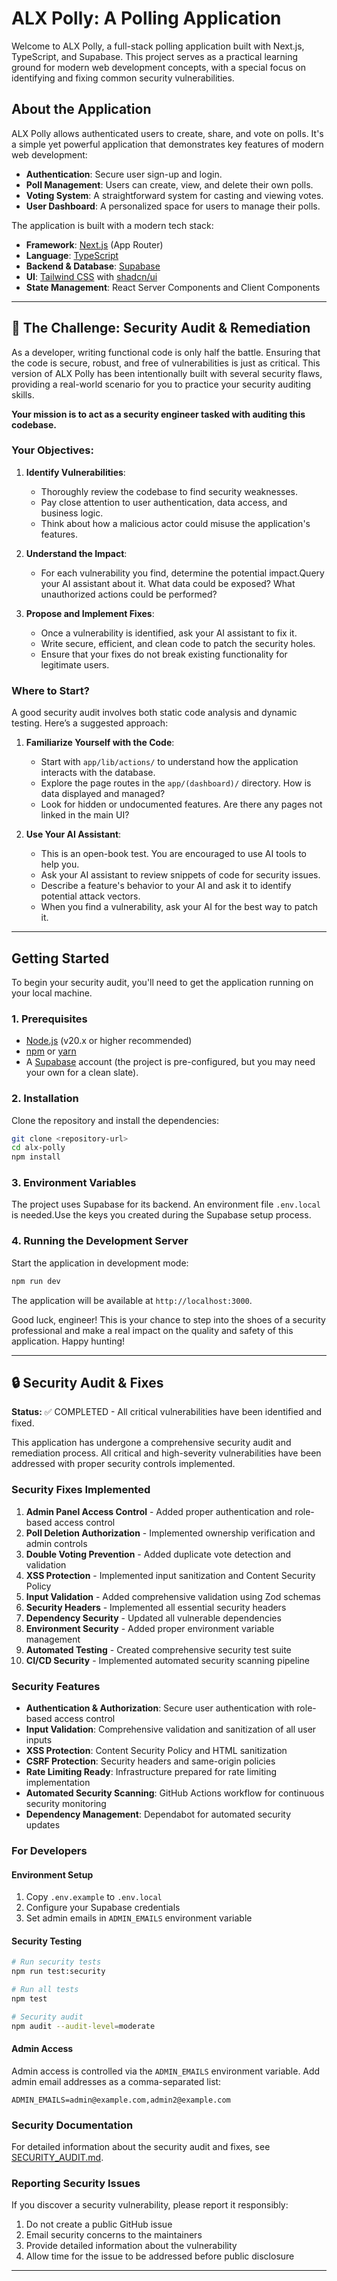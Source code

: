 # ALX Polly: A Polling Application

Welcome to ALX Polly, a full-stack polling application built with Next.js, TypeScript, and Supabase. This project serves as a practical learning ground for modern web development concepts, with a special focus on identifying and fixing common security vulnerabilities.

## About the Application

ALX Polly allows authenticated users to create, share, and vote on polls. It's a simple yet powerful application that demonstrates key features of modern web development:

- **Authentication**: Secure user sign-up and login.
- **Poll Management**: Users can create, view, and delete their own polls.
- **Voting System**: A straightforward system for casting and viewing votes.
- **User Dashboard**: A personalized space for users to manage their polls.

The application is built with a modern tech stack:

- **Framework**: [Next.js](https://nextjs.org/) (App Router)
- **Language**: [TypeScript](https://www.typescriptlang.org/)
- **Backend & Database**: [Supabase](https://supabase.io/)
- **UI**: [Tailwind CSS](https://tailwindcss.com/) with [shadcn/ui](https://ui.shadcn.com/)
- **State Management**: React Server Components and Client Components

---

## 🚀 The Challenge: Security Audit & Remediation

As a developer, writing functional code is only half the battle. Ensuring that the code is secure, robust, and free of vulnerabilities is just as critical. This version of ALX Polly has been intentionally built with several security flaws, providing a real-world scenario for you to practice your security auditing skills.

**Your mission is to act as a security engineer tasked with auditing this codebase.**

### Your Objectives:

1.  **Identify Vulnerabilities**:

    - Thoroughly review the codebase to find security weaknesses.
    - Pay close attention to user authentication, data access, and business logic.
    - Think about how a malicious actor could misuse the application's features.

2.  **Understand the Impact**:

    - For each vulnerability you find, determine the potential impact.Query your AI assistant about it. What data could be exposed? What unauthorized actions could be performed?

3.  **Propose and Implement Fixes**:
    - Once a vulnerability is identified, ask your AI assistant to fix it.
    - Write secure, efficient, and clean code to patch the security holes.
    - Ensure that your fixes do not break existing functionality for legitimate users.

### Where to Start?

A good security audit involves both static code analysis and dynamic testing. Here’s a suggested approach:

1.  **Familiarize Yourself with the Code**:

    - Start with `app/lib/actions/` to understand how the application interacts with the database.
    - Explore the page routes in the `app/(dashboard)/` directory. How is data displayed and managed?
    - Look for hidden or undocumented features. Are there any pages not linked in the main UI?

2.  **Use Your AI Assistant**:
    - This is an open-book test. You are encouraged to use AI tools to help you.
    - Ask your AI assistant to review snippets of code for security issues.
    - Describe a feature's behavior to your AI and ask it to identify potential attack vectors.
    - When you find a vulnerability, ask your AI for the best way to patch it.

---

## Getting Started

To begin your security audit, you'll need to get the application running on your local machine.

### 1. Prerequisites

- [Node.js](https://nodejs.org/) (v20.x or higher recommended)
- [npm](https://www.npmjs.com/) or [yarn](https://yarnpkg.com/)
- A [Supabase](https://supabase.io/) account (the project is pre-configured, but you may need your own for a clean slate).

### 2. Installation

Clone the repository and install the dependencies:

```bash
git clone <repository-url>
cd alx-polly
npm install
```

### 3. Environment Variables

The project uses Supabase for its backend. An environment file `.env.local` is needed.Use the keys you created during the Supabase setup process.

### 4. Running the Development Server

Start the application in development mode:

```bash
npm run dev
```

The application will be available at `http://localhost:3000`.

Good luck, engineer! This is your chance to step into the shoes of a security professional and make a real impact on the quality and safety of this application. Happy hunting!

---

## 🔒 Security Audit & Fixes

**Status:** ✅ COMPLETED - All critical vulnerabilities have been identified and fixed.

This application has undergone a comprehensive security audit and remediation process. All critical and high-severity vulnerabilities have been addressed with proper security controls implemented.

### Security Fixes Implemented

1. **Admin Panel Access Control** - Added proper authentication and role-based access control
2. **Poll Deletion Authorization** - Implemented ownership verification and admin controls
3. **Double Voting Prevention** - Added duplicate vote detection and validation
4. **XSS Protection** - Implemented input sanitization and Content Security Policy
5. **Input Validation** - Added comprehensive validation using Zod schemas
6. **Security Headers** - Implemented all essential security headers
7. **Dependency Security** - Updated all vulnerable dependencies
8. **Environment Security** - Added proper environment variable management
9. **Automated Testing** - Created comprehensive security test suite
10. **CI/CD Security** - Implemented automated security scanning pipeline

### Security Features

- **Authentication & Authorization**: Secure user authentication with role-based access control
- **Input Validation**: Comprehensive validation and sanitization of all user inputs
- **XSS Protection**: Content Security Policy and HTML sanitization
- **CSRF Protection**: Security headers and same-origin policies
- **Rate Limiting Ready**: Infrastructure prepared for rate limiting implementation
- **Automated Security Scanning**: GitHub Actions workflow for continuous security monitoring
- **Dependency Management**: Dependabot for automated security updates

### For Developers

#### Environment Setup

1. Copy `.env.example` to `.env.local`
2. Configure your Supabase credentials
3. Set admin emails in `ADMIN_EMAILS` environment variable

#### Security Testing

```bash
# Run security tests
npm run test:security

# Run all tests
npm test

# Security audit
npm audit --audit-level=moderate
```

#### Admin Access

Admin access is controlled via the `ADMIN_EMAILS` environment variable. Add admin email addresses as a comma-separated list:

```
ADMIN_EMAILS=admin@example.com,admin2@example.com
```

### Security Documentation

For detailed information about the security audit and fixes, see [SECURITY_AUDIT.md](./SECURITY_AUDIT.md).

### Reporting Security Issues

If you discover a security vulnerability, please report it responsibly:

1. Do not create a public GitHub issue
2. Email security concerns to the maintainers
3. Provide detailed information about the vulnerability
4. Allow time for the issue to be addressed before public disclosure

---
